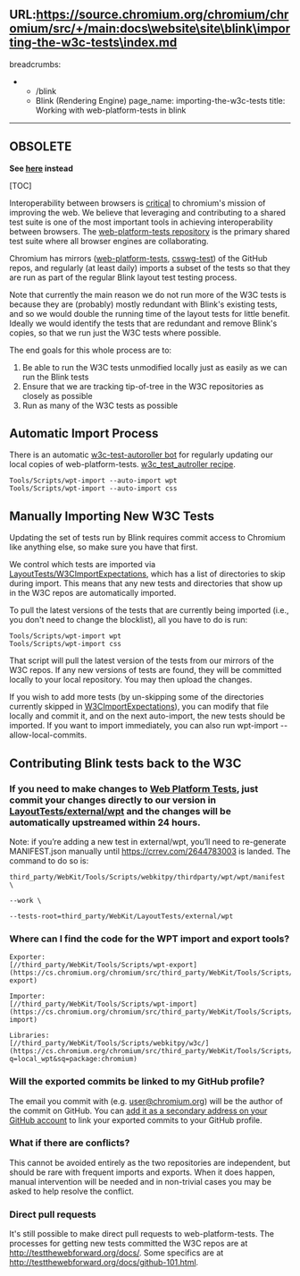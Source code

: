 URL:https://source.chromium.org/chromium/chromium/src/+/main:docs\website\site\blink\importing-the-w3c-tests\index.md
---
breadcrumbs:
- - /blink
  - Blink (Rendering Engine)
page_name: importing-the-w3c-tests
title: Working with web-platform-tests in blink
---

## OBSOLETE

**See
[here](https://chromium.googlesource.com/chromium/src/+/HEAD/docs/testing/web_platform_tests.md)
instead**

[TOC]

Interoperability between browsers is [critical](/blink/platform-predictability)
to chromium's mission of improving the web. We believe that leveraging and
contributing to a shared test suite is one of the most important tools in
achieving interoperability between browsers. The [web-platform-tests
repository](https://github.com/w3c/web-platform-tests) is the primary shared
test suite where all browser engines are collaborating.

Chromium has mirrors
([web-platform-tests](https://chromium.googlesource.com/external/w3c/web-platform-tests/),
[csswg-test](https://chromium.googlesource.com/external/w3c/csswg-test/)) of the
GitHub repos, and regularly (at least daily) imports a subset of the tests so
that they are run as part of the regular Blink layout test testing process.

Note that currently the main reason we do not run more of the W3C tests is
because they are (probably) mostly redundant with Blink's existing tests, and so
we would double the running time of the layout tests for little benefit. Ideally
we would identify the tests that are redundant and remove Blink's copies, so
that we run just the W3C tests where possible.

The end goals for this whole process are to:

1.  Be able to run the W3C tests unmodified locally just as easily as we
            can run the Blink tests
2.  Ensure that we are tracking tip-of-tree in the W3C repositories as
            closely as possible
3.  Run as many of the W3C tests as possible

## Automatic Import Process

There is an automatic [w3c-test-autoroller
bot](https://build.chromium.org/p/chromium.infra.cron/builders/w3c-test-autoroller)
for regularly updating our local copies of web-platform-tests.
[w3c_test_autroller
recipe](https://cs.chromium.org/chromium/infra/recipes/recipes/w3c_test_autoroller.py).

```none
Tools/Scripts/wpt-import --auto-import wpt
Tools/Scripts/wpt-import --auto-import css
```

## Manually Importing New W3C Tests

Updating the set of tests run by Blink requires commit access to Chromium like
anything else, so make sure you have that first.

We control which tests are imported via
[LayoutTests/W3CImportExpectations](https://code.google.com/p/chromium/codesearch?q=W3CImportExpectations#chromium/src/third_party/WebKit/LayoutTests/W3CImportExpectations),
which has a list of directories to skip during import. This means that any new
tests and directories that show up in the W3C repos are automatically imported.

To pull the latest versions of the tests that are currently being imported
(i.e., you don't need to change the blocklist), all you have to do is run:

```none
Tools/Scripts/wpt-import wpt
Tools/Scripts/wpt-import css
```

That script will pull the latest version of the tests from our mirrors of the
W3C repos. If any new versions of tests are found, they will be committed
locally to your local repository. You may then upload the changes.

If you wish to add more tests (by un-skipping some of the directories currently
skipped in
[W3CImportExpectations](https://code.google.com/p/chromium/codesearch?q=W3CImportExpectations#chromium/src/third_party/WebKit/LayoutTests/W3CImportExpectations)),
you can modify that file locally and commit it, and on the next auto-import, the
new tests should be imported. If you want to import immediately, you can also
run wpt-import --allow-local-commits.

## Contributing Blink tests back to the W3C

### If you need to make changes to [Web Platform Tests](https://github.com/w3c/web-platform-tests), just commit your changes directly to our version in [LayoutTests/external/wpt](https://cs.chromium.org/chromium/src/third_party/WebKit/LayoutTests/external/wpt/) and the changes will be automatically upstreamed within 24 hours.

Note: if you’re adding a new test in external/wpt, you’ll need to re-generate
MANIFEST.json manually until <https://crrev.com/2644783003> is landed. The
command to do so is:

```none
third_party/WebKit/Tools/Scripts/webkitpy/thirdparty/wpt/wpt/manifest \
```

```none
--work \ 
```

```none
--tests-root=third_party/WebKit/LayoutTests/external/wpt
```

### Where can I find the code for the WPT import and export tools?

    Exporter:
    [//third_party/WebKit/Tools/Scripts/wpt-export](https://cs.chromium.org/chromium/src/third_party/WebKit/Tools/Scripts/wpt-export)

    Importer:
    [//third_party/WebKit/Tools/Scripts/wpt-import](https://cs.chromium.org/chromium/src/third_party/WebKit/Tools/Scripts/wpt-import)

    Libraries:
    [//third_party/WebKit/Tools/Scripts/webkitpy/w3c/](https://cs.chromium.org/chromium/src/third_party/WebKit/Tools/Scripts/webkitpy/w3c/?q=local_wpt&sq=package:chromium)

### Will the exported commits be linked to my GitHub profile?

The email you commit with (e.g. user@chromium.org) will be the author of the
commit on GitHub. You can [add it as a secondary address on your GitHub
account](https://help.github.com/articles/adding-an-email-address-to-your-github-account/)
to link your exported commits to your GitHub profile.

### What if there are conflicts?

This cannot be avoided entirely as the two repositories are independent, but
should be rare with frequent imports and exports. When it does happen, manual
intervention will be needed and in non-trivial cases you may be asked to help
resolve the conflict.

### Direct pull requests

It's still possible to make direct pull requests to web-platform-tests. The
processes for getting new tests committed the W3C repos are at
<http://testthewebforward.org/docs/>. Some specifics are at
<http://testthewebforward.org/docs/github-101.html>.
